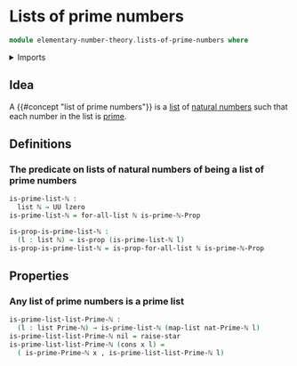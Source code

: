 # Lists of prime numbers

```agda
module elementary-number-theory.lists-of-prime-numbers where
```

<details><summary>Imports</summary>

```agda
open import elementary-number-theory.natural-numbers
open import elementary-number-theory.prime-numbers

open import foundation.dependent-pair-types
open import foundation.propositions
open import foundation.unit-type
open import foundation.universe-levels

open import lists.functoriality-lists
open import lists.lists
open import lists.predicates-on-lists
```

</details>

## Idea

A {{#concept "list of prime numbers"}} is a [list](lists.lists.md) of [natural numbers](elementary-number-theory.natural-numbers.md) such that each number in the list is [prime](elementary-number-theory.prime-numbers.md).

## Definitions

### The predicate on lists of natural numbers of being a list of prime numbers

```agda
is-prime-list-ℕ :
  list ℕ → UU lzero
is-prime-list-ℕ = for-all-list ℕ is-prime-ℕ-Prop

is-prop-is-prime-list-ℕ :
  (l : list ℕ) → is-prop (is-prime-list-ℕ l)
is-prop-is-prime-list-ℕ = is-prop-for-all-list ℕ is-prime-ℕ-Prop
```

## Properties

### Any list of prime numbers is a prime list

```agda
is-prime-list-list-Prime-ℕ :
  (l : list Prime-ℕ) → is-prime-list-ℕ (map-list nat-Prime-ℕ l)
is-prime-list-list-Prime-ℕ nil = raise-star
is-prime-list-list-Prime-ℕ (cons x l) =
  ( is-prime-Prime-ℕ x , is-prime-list-list-Prime-ℕ l)
```

